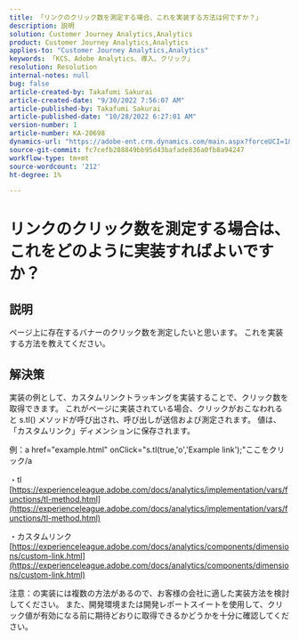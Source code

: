 ```yaml
---
title: 「リンクのクリック数を測定する場合、これを実装する方法は何ですか？」
description: 説明
solution: Customer Journey Analytics,Analytics
product: Customer Journey Analytics,Analytics
applies-to: "Customer Journey Analytics,Analytics"
keywords: 「KCS、Adobe Analytics、導入、クリック」
resolution: Resolution
internal-notes: null
bug: false
article-created-by: Takafumi Sakurai
article-created-date: "9/30/2022 7:56:07 AM"
article-published-by: Takafumi Sakurai
article-published-date: "10/28/2022 6:27:01 AM"
version-number: 1
article-number: KA-20698
dynamics-url: "https://adobe-ent.crm.dynamics.com/main.aspx?forceUCI=1&pagetype=entityrecord&etn=knowledgearticle&id=45941655-9540-ed11-9db1-0022480868ff"
source-git-commit: fc7cefb288849bb95d43bafade836a0fb8a94247
workflow-type: tm+mt
source-wordcount: '212'
ht-degree: 1%

---
```


# リンクのクリック数を測定する場合は、これをどのように実装すればよいですか？

## 説明

ページ上に存在するバナーのクリック数を測定したいと思います。 これを実装する方法を教えてください。

## 解決策


実装の例として、カスタムリンクトラッキングを実装することで、クリック数を取得できます。 これがページに実装されている場合、クリックがおこなわれると s.tl() メソッドが呼び出され、呼び出しが送信および測定されます。 値は、「カスタムリンク」ディメンションに保存されます。

例：a href=&quot;example.html&quot; onClick=&quot;s.tl(true,&#39;o&#39;,&#39;Example link&#39;);&quot;ここをクリック/a

・tl
[https://experienceleague.adobe.com/docs/analytics/implementation/vars/functions/tl-method.html](https://experienceleague.adobe.com/docs/analytics/implementation/vars/functions/tl-method.html)

・カスタムリンク
[https://experienceleague.adobe.com/docs/analytics/components/dimensions/custom-link.html](https://experienceleague.adobe.com/docs/analytics/components/dimensions/custom-link.html)

注意：の実装には複数の方法があるので、お客様の会社に適した実装方法を検討してください。 また、開発環境または開発レポートスイートを使用して、クリック値が有効になる前に期待どおりに取得できるかどうかを十分に確認してください。
